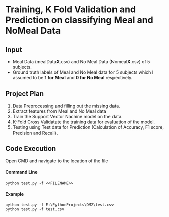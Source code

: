 # Training, K Fold Validation and Prediction on classifying Meal and NoMeal Data


## Input
- Meal Data (mealData**X**.csv) and No Meal Data (Nomeal**X**.csv) of 5 subjects.
- Ground truth labels of Meal and No Meal data for 5 subjects which I assumed to be **1 for Meal** and **0 for No Meal** respectively.


## Project Plan
1.	Data Preprocessing and filling out the missing data.
2. 	Extract features from Meal and No Meal data
3.	Train the Support Vector Nachine model on the data.
4. 	K-Fold Cross Validatate the training data for evaluation of the model.
5. 	Testing using Test data for Prediction (Calculation of Accuracy, F1 score, Precision and Recall).


## Code Execution
Open CMD and navigate to the location of the file

#### Command Line
```
python test.py -f <<FILENAME>>
```
#### Example
```
python test.py -f E:\PythonProjects\DM2\test.csv
python test.py -f test.csv
```

